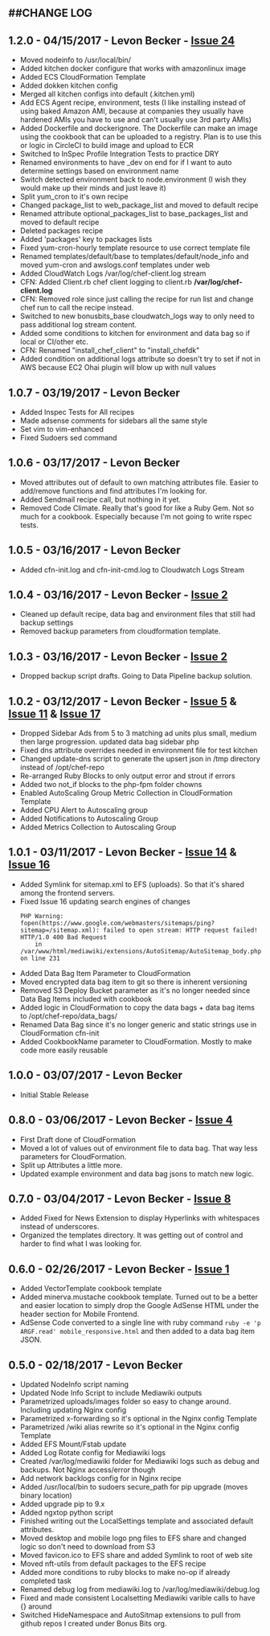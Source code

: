 ##CHANGE LOG
---

## 1.2.0 - 04/15/2017 - Levon Becker - [Issue 24](https://github.com/bonusbits/bonusbits_mediawiki_nginx/issues/24)
* Moved nodeinfo to /usr/local/bin/
* Added kitchen docker configure that works with amazonlinux image
* Added ECS CloudFormation Template
* Added dokken kitchen config
* Merged all kitchen configs into default (.kitchen.yml)
* Add ECS Agent recipe, environment, tests (I like installing instead of using baked Amazon AMI, because at companies they usually have hardened AMIs you have to use and can't usually use 3rd party AMIs)
* Added Dockerfile and dockerignore. The Dockerfile can make an image using the cookbook that can be uploaded to a registry. Plan is to use this or logic in CircleCI to build image and upload to ECR
* Switched to InSpec Profile Integration Tests to practice DRY
* Renamed environments to have _dev on end for if I want to auto determine settings based on environment name
* Switch detected environment back to node.environment (I wish they would make up their minds and just leave it)
* Split yum_cron to it's own recipe
* Changed package_list to web_package_list and moved to default recipe
* Renamed attribute optional_packages_list to base_packages_list and moved to default recipe
* Deleted packages recipe
* Added 'packages' key to packages lists
* Fixed yum-cron-hourly template resource to use correct template file
* Renamed templates/default/base to templates/default/node_info and moved yum-cron and awslogs.conf templates under web
* Added CloudWatch Logs /var/log/chef-client.log stream
* CFN: Added Client.rb chef client logging to client.rb **/var/log/chef-client.log**
* CFN: Removed role since just calling the recipe for run list and change chef run to call the recipe instead.
* Switched to new bonusbits_base cloudwatch_logs way to only need to pass additional log stream content.
* Added some conditions to kitchen for environment and data bag so if local or CI/other etc.
* CFN: Renamed "install_chef_client" to "install_chefdk"
* Added condition on additional logs attribute so doesn't try to set if not in AWS because EC2 Ohai plugin will blow up with null values

## 1.0.7 - 03/19/2017 - Levon Becker
* Added Inspec Tests for All recipes
* Made adsense comments for sidebars all the same style
* Set vim to vim-enhanced
* Fixed Sudoers sed command

## 1.0.6 - 03/17/2017 - Levon Becker
* Moved attributes out of default to own matching attributes file. Easier to add/remove functions and find attributes I'm looking for.
* Added Sendmail recipe call, but nothing in it yet.
* Removed Code Climate. Really that's good for like a Ruby Gem. Not so much for a cookbook. Especially because I'm not going to write rspec tests.

## 1.0.5 - 03/16/2017 - Levon Becker
* Added cfn-init.log and cfn-init-cmd.log to Cloudwatch Logs Stream

## 1.0.4 - 03/16/2017 - Levon Becker - [Issue 2](https://github.com/bonusbits/bonusbits_mediawiki_nginx/issues/2)
* Cleaned up default recipe, data bag and environment files that still had backup settings
* Removed backup parameters from cloudformation template.

## 1.0.3 - 03/16/2017 - Levon Becker - [Issue 2](https://github.com/bonusbits/bonusbits_mediawiki_nginx/issues/2)
* Dropped backup script drafts. Going to Data Pipeline backup solution.

## 1.0.2 - 03/12/2017 - Levon Becker - [Issue 5](https://github.com/bonusbits/bonusbits_mediawiki_nginx/issues/5) & [Issue 11](https://github.com/bonusbits/bonusbits_mediawiki_nginx/issues/11) & [Issue 17](https://github.com/bonusbits/bonusbits_mediawiki_nginx/issues/17)
* Dropped Sidebar Ads from 5 to 3 matching ad units plus small, medium then large progression. updated data bag sidebar php
* Fixed dns attribute overrides needed in environment file for test kitchen
* Changed update-dns script to generate the upsert json in /tmp directory instead of /opt/chef-repo
* Re-arranged Ruby Blocks to only output error and strout if errors
* Added two not_if blocks to the php-fpm folder chowns
* Enabled AutoScaling Group Metric Collection in CloudFormation Template
* Added CPU Alert to Autoscaling group
* Added Notifications to Autoscaling Group
* Added Metrics Collection to Autoscaling Group

## 1.0.1 - 03/11/2017 - Levon Becker - [Issue 14](https://github.com/bonusbits/bonusbits_mediawiki_nginx/issues/14) & [Issue 16](https://github.com/bonusbits/bonusbits_mediawiki_nginx/issues/16)
* Added Symlink for sitemap.xml to EFS (uploads). So that it's shared among the frontend servers.
* Fixed Issue 16 updating search engines of changes
    ```
    PHP Warning:  fopen(https://www.google.com/webmasters/sitemaps/ping?sitemap=/sitemap.xml): failed to open stream: HTTP request failed! HTTP/1.0 400 Bad Request
        in /var/www/html/mediawiki/extensions/AutoSitemap/AutoSitemap_body.php on line 231
    ```
* Added Data Bag Item Parameter to CloudFormation
* Moved encrypted data bag item to git so there is inherent versioning
* Removed S3 Deploy Bucket parameter as it's no longer needed since Data Bag Items included with cookbook
* Added logic in CloudFormation to copy the data bags + data bag items to /opt/chef-repo/data_bags/
* Renamed Data Bag since it's no longer generic and static strings use in CloudFormation cfn-init
* Added CookbookName parameter to CloudFormation. Mostly to make code more easily reusable

## 1.0.0 - 03/07/2017 - Levon Becker
* Initial Stable Release

## 0.8.0 - 03/06/2017 - Levon Becker - [Issue 4](https://github.com/bonusbits/bonusbits_mediawiki_nginx/issues/4)
* First Draft done of CloudFormation
* Moved a lot of values out of environment file to data bag. That way less parameters for CloudFormation.
* Split up Attributes a little more.
* Updated example environment and data bag jsons to match new logic.

## 0.7.0 - 03/04/2017 - Levon Becker - [Issue 8](https://github.com/bonusbits/bonusbits_mediawiki_nginx/issues/8)
* Added Fixed for News Extension to display Hyperlinks with whitespaces instead of underscores.
* Organized the templates directory. It was getting out of control and harder to find what I was looking for.

## 0.6.0 - 02/26/2017 - Levon Becker - [Issue 1](https://github.com/bonusbits/bonusbits_mediawiki_nginx/issues/1)
* Added VectorTemplate cookbook template
* Added minerva.mustache cookbook template. Turned out to be a better and easier location to simply drop the Google AdSense HTML under the header section for Mobile Frontend.
* AdSense Code converted to a single line with ruby command ```ruby -e 'p ARGF.read' mobile_responsive.html``` and then added to a data bag item JSON. 

## 0.5.0 - 02/18/2017 - Levon Becker
* Updated NodeInfo script naming
* Updated Node Info Script to include Mediawiki outputs
* Parametrized uploads/images folder so easy to change around. Including updating Nginx config
* Parametrized x-forwarding so it's optional in the Nginx config Template
* Parametrized /wiki alias rewrite so it's optional in the Nginx config Template
* Added EFS Mount/Fstab update
* Added Log Rotate config for Mediawiki logs
* Created /var/log/mediawiki folder for Mediawiki logs such as debug and backups. Not Nginx access/error though
* Add network backlogs config for in Nginx recipe
* Added /usr/local/bin to sudoers secure_path for pip upgrade (moves binary location)
* Added upgrade pip to 9.x
* Added ngxtop python script
* Finished writing out the LocalSettings template and associated default attributes.
* Moved desktop and mobile logo png files to EFS share and changed logic so don't need to download from S3
* Moved favicon.ico to EFS share and added Symlink to root of web site
* Moved nft-utils from default packages to the EFS recipe
* Added more conditions to ruby blocks to make no-op if already completed task
* Renamed debug log from mediawiki.log to /var/log/mediawiki/debug.log
* Fixed and made consistent Localsetting Mediawiki varible calls to have {} around 
* Switched HideNamespace and AutoSitmap extensions to pull from github repos I created under Bonus Bits org.

